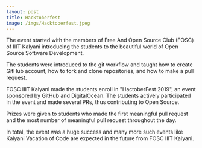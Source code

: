 ```yaml
---
layout: post
title: Hacktoberfest
image: /imgs/Hacktoberfest.jpeg
---
```


The event started with the members of Free And Open Source Club (FOSC) of IIIT Kalyani introducing the students to the beautiful world of Open Source Software Development. 

The students were introduced to the git workflow and taught how to create GitHub account, how to fork and clone repositories, and how to make a pull request.

FOSC IIIT Kalyani made the students enroll in  "HactoberFest 2019", an event sponsored by GitHub and DigitalOcean. The students actively participated in the event and made several PRs, thus contributing to Open Source.

Prizes were given to students who made the first meaningful pull request and the most number of meaningful pull request throughout the day. 

In total, the event was a huge success and many more such events like Kalyani Vacation of Code are expected in the future from FOSC IIIT Kalyani.
